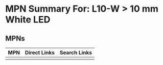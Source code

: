 



# MPN Summary For: L10-W > 10 mm White LED

## MPNs
  

|MPN|Direct Links|Search Links|
| :--- | :--- | :--- |
||||
